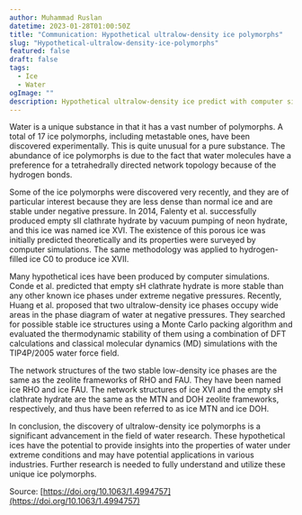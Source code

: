 ```yaml
---
author: Muhammad Ruslan
datetime: 2023-01-28T01:00:50Z
title: "Communication: Hypothetical ultralow-density ice polymorphs"
slug: "Hypothetical-ultralow-density-ice-polymorphs"
featured: false
draft: false
tags:
  - Ice
  - Water
ogImage: ""
description: Hypothetical ultralow-density ice predict with computer simulation
---
```


Water is a unique substance in that it has a vast number of polymorphs. A total of 17 ice polymorphs, including metastable ones, have been discovered experimentally. This is quite unusual for a pure substance. The abundance of ice polymorphs is due to the fact that water molecules have a preference for a tetrahedrally directed network topology because of the hydrogen bonds.

Some of the ice polymorphs were discovered very recently, and they are of particular interest because they are less dense than normal ice and are stable under negative pressure. In 2014, Falenty et al. successfully produced empty sII clathrate hydrate by vacuum pumping of neon hydrate, and this ice was named ice XVI. The existence of this porous ice was initially predicted theoretically and its properties were surveyed by computer simulations. The same methodology was applied to hydrogen-filled ice C0 to produce ice XVII.

Many hypothetical ices have been produced by computer simulations. Conde et al. predicted that empty sH clathrate hydrate is more stable than any other known ice phases under extreme negative pressures. Recently, Huang et al. proposed that two ultralow-density ice phases occupy wide areas in the phase diagram of water at negative pressures. They searched for possible stable ice structures using a Monte Carlo packing algorithm and evaluated the thermodynamic stability of them using a combination of DFT calculations and classical molecular dynamics (MD) simulations with the TIP4P/2005 water force field.

The network structures of the two stable low-density ice phases are the same as the zeolite frameworks of RHO and FAU. They have been named ice RHO and ice FAU. The network structures of ice XVI and the empty sH clathrate hydrate are the same as the MTN and DOH zeolite frameworks, respectively, and thus have been referred to as ice MTN and ice DOH.

In conclusion, the discovery of ultralow-density ice polymorphs is a significant advancement in the field of water research. These hypothetical ices have the potential to provide insights into the properties of water under extreme conditions and may have potential applications in various industries. Further research is needed to fully understand and utilize these unique ice polymorphs.

Source: [https://doi.org/10.1063/1.4994757](https://doi.org/10.1063/1.4994757)
